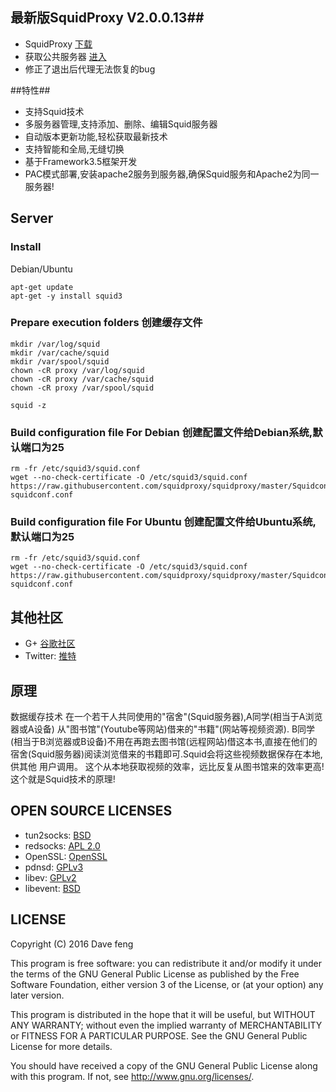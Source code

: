 ## 最新版SquidProxy V2.0.0.13##


* SquidProxy [下载](https://github.com/squidproxy/squidproxy/releases/download/V2.0.0.13/Squidproxy.exe)
* 获取公共服务器 [进入](https://plus.google.com/communities/101513261063592651175)
* 修正了退出后代理无法恢复的bug

##特性##

- 支持Squid技术
- 多服务器管理,支持添加、删除、编辑Squid服务器
- 自动版本更新功能,轻松获取最新技术
- 支持智能和全局,无缝切换
- 基于Framework3.5框架开发
- PAC模式部署,安装apache2服务到服务器,确保Squid服务和Apache2为同一服务器!

## Server

### Install

Debian/Ubuntu

```
apt-get update 
apt-get -y install squid3

```
### Prepare execution folders 创建缓存文件

```
mkdir /var/log/squid
mkdir /var/cache/squid
mkdir /var/spool/squid
chown -cR proxy /var/log/squid
chown -cR proxy /var/cache/squid
chown -cR proxy /var/spool/squid

squid -z

```
### Build configuration file For Debian 创建配置文件给Debian系统,默认端口为25

```
rm -fr /etc/squid3/squid.conf
wget --no-check-certificate -O /etc/squid3/squid.conf https://raw.githubusercontent.com/squidproxy/squidproxy/master/Squidconf/D-squidconf.conf

```

### Build configuration file For Ubuntu 创建配置文件给Ubuntu系统,默认端口为25

```
rm -fr /etc/squid3/squid.conf
wget --no-check-certificate -O /etc/squid3/squid.conf https://raw.githubusercontent.com/squidproxy/squidproxy/master/Squidconf/U-squidconf.conf

```



## 其他社区

* G+ [谷歌社区](https://plus.google.com/communities/101513261063592651175)
* Twitter: [推特](https://twitter.com/squidgfw)

## 原理

数据缓存技术
在一个若干人共同使用的"宿舍"(Squid服务器),A同学(相当于A浏览器或A设备) 从"图书馆"(Youtube等网站)借来的"书籍"(网站等视频资源).
B同学(相当于B浏览器或B设备)不用在再跑去图书馆(远程网站)借这本书,直接在他们的宿舍(Squid服务器)阅读浏览借来的书籍即可.Squid会将这些视频数据保存在本地,供其他
用户调用。
这个从本地获取视频的效率，远比反复从图书馆来的效率更高! 这个就是Squid技术的原理!

## OPEN SOURCE LICENSES

* tun2socks: [BSD](https://github.com/shadowsocks/badvpn/blob/shadowsocks-android/COPYING)
* redsocks: [APL 2.0](https://github.com/shadowsocks/redsocks/blob/master/README)
* OpenSSL: [OpenSSL](https://github.com/shadowsocks/openssl-android/blob/master/NOTICE)
* pdnsd: [GPLv3](https://github.com/shadowsocks/shadowsocks-android/blob/master/src/main/jni/pdnsd/COPYING)
* libev: [GPLv2](https://github.com/shadowsocks/shadowsocks-android/blob/master/src/main/jni/libev/LICENSE)
* libevent: [BSD](https://github.com/shadowsocks/libevent/blob/master/LICENSE)


## LICENSE

Copyright (C) 2016 Dave feng

This program is free software: you can redistribute it and/or modify
it under the terms of the GNU General Public License as published by
the Free Software Foundation, either version 3 of the License, or
(at your option) any later version.

This program is distributed in the hope that it will be useful,
but WITHOUT ANY WARRANTY; without even the implied warranty of
MERCHANTABILITY or FITNESS FOR A PARTICULAR PURPOSE.  See the
GNU General Public License for more details.

You should have received a copy of the GNU General Public License
along with this program. If not, see <http://www.gnu.org/licenses/>.